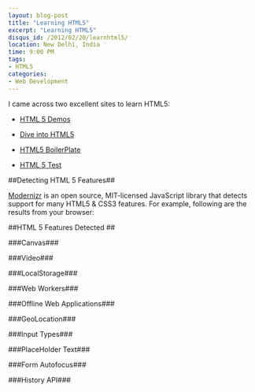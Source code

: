```yaml
---
layout: blog-post
title: "Learning HTML5"
excerpt: "Learning HTML5"
disqus_id: /2012/02/20/learnhtml5/
location: New Delhi, India
time: 9:00 PM
tags:
- HTML5
categories:
- Web Development
---
```



I came across two excellent sites to learn HTML5:

* [HTML 5 Demos](http://html5demos.com/)

* [Dive into HTML5](http://diveintohtml5.ep.io/index.html)

* [HTML5 BoilerPlate](http://html5boilerplate.com/)

* [HTML 5 Test](http://html5test.com)

##Detecting HTML 5 Features##

[Modernizr](http://www.modernizr.com/) is an open source, MIT-licensed JavaScript library that detects support for many HTML5 & CSS3 features. For example, following are the results from your browser:

##HTML 5 Features Detected ##

###Canvas###

<script type="text/javascript">
if(Modernizr.canvas)
	document.write("<div class='success'>Canvas is supported</div>");
else
	document.write("<div class='error'>Canvas is not supported</div>");

</script>


###Video###

<script type="text/javascript">
if(Modernizr.video)
	document.write("<div class='success'>Video is supported</div>");
else
	document.write("<div class='error'>Video is not supported</div>");

</script>

###LocalStorage###

<script type="text/javascript">
if(Modernizr.localstorage)
	document.write("<div class='success'>LocalStorage is supported</div>");
else
	document.write("<div class='error'>LocalStorage is not supported</div>");

</script>

###Web Workers###

<script type="text/javascript">
if(Modernizr.webworkers)
	document.write("<div class='success'>Web Workers is supported</div>");
else
	document.write("<div class='error'>Web Workers is not supported</div>");

</script>

###Offline Web Applications###

###GeoLocation###
<script type="text/javascript">
if(Modernizr.geolocation)
	document.write("<div class='success'>GeoLocation is supported</div>");
else
	document.write("<div class='error'>GeoLocation is not supported</div>");

</script>

###Input Types###

###PlaceHolder Text###

###Form Autofocus###

###History API###

<script type="text/javascript">
if(Modernizr.history)
	document.write("<div class='success'>History API is supported</div>");
else
	document.write("<div class='error'>History API is not supported</div>");

</script>
